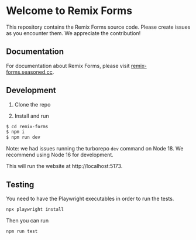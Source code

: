 # Welcome to Remix Forms

This repository contains the Remix Forms source code. Please create issues as you encounter them. We appreciate the contribution!

## Documentation

For documentation about Remix Forms, please visit [remix-forms.seasoned.cc](https://remix-forms.seasoned.cc).

## Development

1. Clone the repo

2. Install and run

```sh
$ cd remix-forms
$ npm i
$ npm run dev
```

Note: we had issues running the turborepo `dev` command on Node 18. We recommend using Node 16 for development.

This will run the website at http://localhost:5173.

## Testing

You need to have the Playwright executables in order to run the tests.

```sh
npx playwright install
```

Then you can run

```sh
npm run test
```
